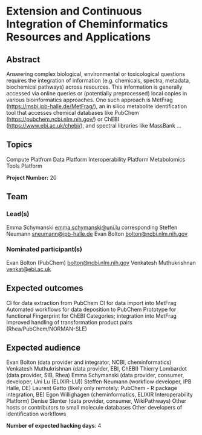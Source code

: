 # Extension and Continuous Integration of Cheminformatics Resources and Applications

## Abstract

Answering complex biological, environmental or toxicological questions requires the integration of information (e.g. chemicals, spectra, metadata, biochemical pathways) across resources. This information is generally accessed via online queries or (potentially preprocessed) local copies in various bioinformatics approaches. One such approach is MetFrag (https://msbi.ipb-halle.de/MetFrag/), an in silico metabolite identification tool that accesses chemical databases like PubChem (https://pubchem.ncbi.nlm.nih.gov/) or ChEBI (https://www.ebi.ac.uk/chebi/), and spectral libraries like MassBank ...

## Topics

Compute Platfrom
 Data Platform
 Interoperability Platform
 Metabolomics
 Tools Platform

**Project Number:** 20

## Team

### Lead(s)

Emma Schymanski emma.schymanski@uni.lu corresponding
 Steffen Neumann sneumann@ipb-halle.de
 Evan Bolton bolton@ncbi.nlm.nih.gov

### Nominated participant(s)

Evan Bolton (PubChem) <bolton@ncbi.nlm.nih.gov>
 Venkatesh Muthukrishnan <venkat@ebi.ac.uk>

## Expected outcomes

CI for data extraction from PubChem
 CI for data import into MetFrag
 Automated workflows for data deposition to PubChem
 Prototype for functional Fingerprint for ChEBI Categories; integration into MetFrag
 Improved handling of transformation product pairs (Rhea/PubChem/NORMAN-SLE)

## Expected audience

Evan Bolton (data provider and integrator, NCBI, cheminformatics)
 Venkatesh Muthukrishnan (data provider, EBI, ChEBI)
 Thierry Lombardot (data provider, SIB, Rhea)
 Emma Schymanski (data provider, consumer, developer, Uni Lu (ELIXIR-LU))
 Steffen Neumann (workflow developer, IPB Halle, DE)
 Laurent Gatto (likely only remotely: PubChem - R package integration, BE)
 Egon Willighagen (cheminformatics, ELIXIR Interoperability Platform)
 Denise Slenter (data provider, consumer, WikiPathways)
 Other hosts or contributors to small molecule databases
 Other developers of identification workflows

**Number of expected hacking days**: 4

